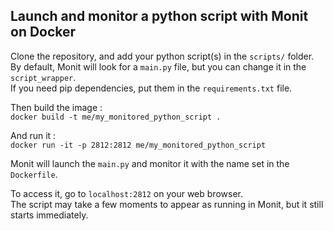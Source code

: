## Launch and monitor a python script with Monit on Docker

Clone the repository, and add your python script(s) in the `scripts/` folder.  
By default, Monit will look for a `main.py` file, but you can change it in the `script_wrapper`.  
If you need pip dependencies, put them in the `requirements.txt` file.  

Then build the image :  
`docker build -t me/my_monitored_python_script .`

And run it :  
`docker run -it -p 2812:2812 me/my_monitored_python_script`

Monit will launch the `main.py` and monitor it with the name set in the `Dockerfile`.  
  
To access it, go to `localhost:2812` on your web browser.  
The script may take a few moments to appear as running in Monit, but it still starts immediately.  
